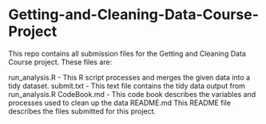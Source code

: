 Getting-and-Cleaning-Data-Course-Project
========================================
This repo contains all submission files for the Getting and Cleaning Data Course project.
These files are:

run_analysis.R - This R script processes and merges the given data into a tidy dataset.
submit.txt  - This text file contains the tidy data output from run_analysis.R
CodeBook.md - This code book describes the variables and processes used to clean up the data
README.md This README file describes the files submitted for this project.
